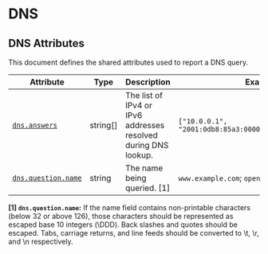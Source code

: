 <!-- NOTE: THIS FILE IS AUTOGENERATED. DO NOT EDIT BY HAND. -->
<!-- see templates/registry/markdown/attribute_namespace.md.j2 -->

# DNS

## DNS Attributes

This document defines the shared attributes used to report a DNS query.

| Attribute | Type | Description | Examples | Stability |
|---|---|---|---|---|
| <a id="dns-answers" href="#dns-answers">`dns.answers`</a> | string[] | The list of IPv4 or IPv6 addresses resolved during DNS lookup. | `["10.0.0.1", "2001:0db8:85a3:0000:0000:8a2e:0370:7334"]` | ![Development](https://img.shields.io/badge/-development-blue) |
| <a id="dns-question-name" href="#dns-question-name">`dns.question.name`</a> | string | The name being queried. [1] | `www.example.com`; `opentelemetry.io` | ![Development](https://img.shields.io/badge/-development-blue) |

**[1] `dns.question.name`:** If the name field contains non-printable characters (below 32 or above 126), those characters should be represented as escaped base 10 integers (\DDD). Back slashes and quotes should be escaped. Tabs, carriage returns, and line feeds should be converted to \t, \r, and \n respectively.
